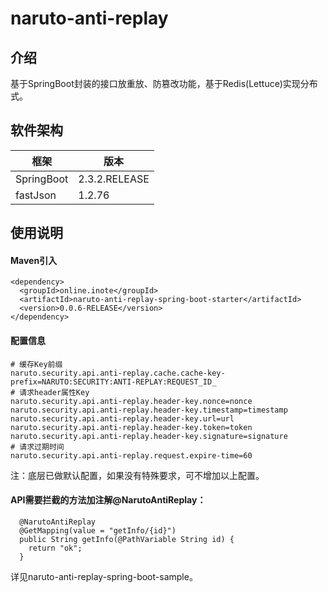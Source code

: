 # naruto-anti-replay

## 介绍

基于SpringBoot封装的接口放重放、防篡改功能，基于Redis(Lettuce)实现分布式。

## 软件架构

框架     | 版本
-------- | -----
SpringBoot  | 2.3.2.RELEASE
fastJson | 1.2.76

## 使用说明

#### Maven引入

```
<dependency>
  <groupId>online.inote</groupId>
  <artifactId>naruto-anti-replay-spring-boot-starter</artifactId>
  <version>0.0.6-RELEASE</version>
</dependency>
```

#### 配置信息

```
# 缓存Key前缀
naruto.security.api.anti-replay.cache.cache-key-prefix=NARUTO:SECURITY:ANTI-REPLAY:REQUEST_ID_
# 请求header属性Key
naruto.security.api.anti-replay.header-key.nonce=nonce
naruto.security.api.anti-replay.header-key.timestamp=timestamp
naruto.security.api.anti-replay.header-key.url=url
naruto.security.api.anti-replay.header-key.token=token
naruto.security.api.anti-replay.header-key.signature=signature
# 请求过期时间
naruto.security.api.anti-replay.request.expire-time=60
```

注：底层已做默认配置，如果没有特殊要求，可不增加以上配置。

#### API需要拦截的方法加注解@NarutoAntiReplay：

```
  @NarutoAntiReplay
  @GetMapping(value = "getInfo/{id}")
  public String getInfo(@PathVariable String id) {
    return "ok";
  }
```

详见naruto-anti-replay-spring-boot-sample。
